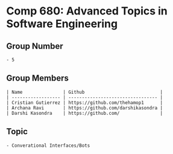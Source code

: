 # Comp 680: Advanced Topics in Software Engineering

## Group Number

    - 5

## Group Members

    | Name               | Github                            |
    | ------------------ | --------------------------------- |
    | Cristian Gutierrez | https://github.com/thehamop1      |
    | Archana Ravi       | https://github.com/darshikasondra |
    | Darshi Kasondra    | https://github.com/               |

## Topic

    - Converational Interfaces/Bots
